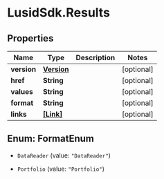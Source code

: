 # LusidSdk.Results

## Properties
Name | Type | Description | Notes
------------ | ------------- | ------------- | -------------
**version** | [**Version**](Version.md) |  | [optional] 
**href** | **String** |  | [optional] 
**values** | **String** |  | [optional] 
**format** | **String** |  | [optional] 
**links** | [**[Link]**](Link.md) |  | [optional] 


<a name="FormatEnum"></a>
## Enum: FormatEnum


* `DataReader` (value: `"DataReader"`)

* `Portfolio` (value: `"Portfolio"`)




